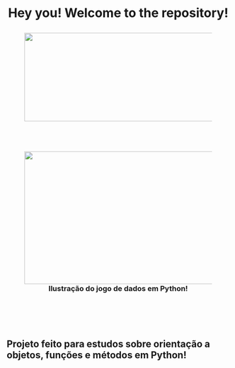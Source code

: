 <h1 align="center">
  Hey you! Welcome to the repository!
  <br>
  <figure>
    <img src="https://github.com/sudoAptIPedro/phpKillJava/blob/main/theTronVelotrol.gif" width="500" height="200">
  </figure> 
</h1>

<br>

<header>
  <h3 align="center">
    <figure align="center">
      <img src="https://github.com/sudoAptIPedro/phpKillJava/blob/main/imagem_2022-01-06_191057.png" width="800" height="300">
      <br>
      <figcaption> Ilustração do jogo de dados em Python! </figcaption>
    </figure>
  </h3> 
</header>

<br>

<main>
  <h2> Projeto feito para estudos sobre orientação a objetos, funções e métodos em Python! </h2>
</main>
